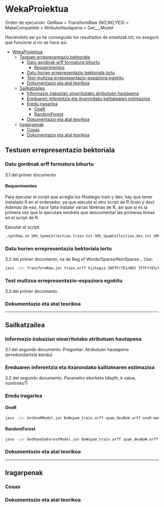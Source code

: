 # WekaProiektua

Orden de ejecución: 
GetRaw > TransformRaw (NO,NO,YES) > MakeCompatible > AtributuHautapena > Get___Model

Haciendolo así yo he conseguido los resultados de emaitzak.txt, no aseguro que funcione si no se hace asi.

- [WekaProiektua](#wekaproiektua)
  * [Testuen errepresentazio bektoriala](#testuen-errepresentazio-bektoriala)
    + [Datu gordinak arff formatura bihurtu](#datu-gordinak-arff-formatura-bihurtu)
      - [Requerimentos](#requerimentos)
    + [Datu horien errepresentazio bektoriala lortu](#datu-horien-errepresentazio-bektoriala-lortu)
    + [Test multzoa errepresentazio-espaziora egokitu](#test-multzoa-errepresentazio-espaziora-egokitu)
    + [Dokumentazio eta atal teorikoa](#dokumentazio-eta-atal-teorikoa)
  * [Sailkatzailea](#sailkatzailea)
    + [Informazio irabazian oinarritutako atributuen hautapena](#informazio-irabazian-oinarritutako-atributuen-hautapena)
    + [Ereduaren inferentzia eta itxarondako kalitatearen estimazioa](#ereduaren-inferentzia-eta-itxarondako-kalitatearen-estimazioa)
    + [Eredu iragarlea](#eredu-iragarlea)
      - [OneR](#oner)
      - [RandomForest](#randomforest)
    + [Dokumentazio eta atal teorikoa](#dokumentazio-eta-atal-teorikoa-1)
  * [Iragarpenak](#iragarpenak)
    + [Cosas](#cosas)
    + [Dokumentazio eta atal teorikoa](#dokumentazio-eta-atal-teorikoa-2)



## Testuen errepresentazio bektoriala

### Datu gordinak arff formatura bihurtu
3.1 del primer documento

#### Requerimentos
Para ejecutar el script que arregla los fitxategis train y dev, hay que tener instalado R en el ordenador, ya que ejecuta el otro script de R (train y dev). Ademas de eso, hace falta instalar varias librerias de R, asi que si es la primera vez que lo ejecutais tendreis que descomentar las primeras lineas en el script de R.

Ejecutar el script: 

```bash
./getRaw.sh SMS_SpamCollection.train.txt SMS_SpamCollection.dev.txt SMS_SpamCollection.test_blind.txt ~/weka-3-8-5-azul-zulu-linux/weka-3-8-5/weka.jar 
```

### Datu horien errepresentazio bektoriala lortu
3.2 del primer documento, va de Bag of Words/Sparse/NonSparse...
Uso:
```bash
java -jar TransformRaw.jar train.arff hiztegia IDFTF(YES/NO) TFTF(YES/NO) SPARSE(YES/NO) 
```

### Test multzoa errepresentazio-espaziora egokitu
3.3 del primer documento.

### Dokumentazio eta atal teorikoa

---

## Sailkatzailea
### Informazio irabazian oinarritutako atributuen hautapena 
3.1 del segundo documento. Preguntar: Atributuen hautapena (erredundantzia kendu)
  
### Ereduaren inferentzia eta itxarondako kalitatearen estimazioa 
3.2 del segundo documento. Parametro ekorketa (depth, k value, numtrees?)
  
### Eredu iragarlea
#### OneR
```bash
java -jar GetOneRModel.jar BoWspam_train.arff spam_devBoW.arff oneR.model emaitzak.txt
```

#### RandomForest
```bash
java -jar GetRandomForestModel.jar BoWspam_train.arff spam_devBoW.arff RandomForest.model emaitzak.txt
```

### Dokumentazio eta atal teorikoa
  
---

## Iragarpenak

### Cosas
  
### Dokumentazio eta atal teorikoa





